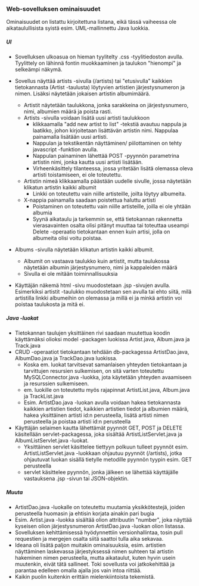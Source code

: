 ### Web-sovelluksen ominaisuudet

Ominaisuudet on listattu kirjoitettuna listana, eikä tässä vaiheessa ole aikataulullisista syistä esim. UML-mallinnettu Java luokkia. 

##### UI
* Sovelluksen ulkoasua on hieman tyylitelty .css -tyylitiedoston avulla. Tyylittely on lähinnä fontin muokkaaminen ja taulukon "hienompi" ja selkeämpi näkymä.

* Sovellus näyttää artists -sivulla (/artists) tai "etusivulla" kaikkien tietokannasta (Artist -taulusta) löytyvien artistien järjestysnumeron ja nimen. Lisäksi näytetään jokaisen artistin albumimäärä.
    * Artistit näytetään taulukkona, jonka sarakkeina on järjestysnumero, nimi, albumien määrä ja poista rasti.
    * Artists -sivulla voidaan lisätä uusi artisti taulukkoon 
        * klikkaamalla "add new artist to list" -tekstiä avautuu nappula ja laatikko, johon kirjoitetaan lisättävän artistin nimi. Nappulaa painamalla lisätään uusi artisti.
        * Nappulan ja tekstikentän näyttäminen/ piilottaminen on tehty javascript -funktion avulla. 
        * Nappulan painaminen lähettää POST -pyynnön parametrina artistin nimi, jonka kautta uusi artisti lisätään.
        * Virheenkäsittely tilanteessa, jossa yritetään lisätä olemassa oleva artisti toistamiseen, ei ole toteutettu.
    * Artistin nimeä klikkaamalla päästään uudelle sivulle, jossa näytetään klikatun artistin kaikki albumit
        * Linkki on toteutettu vain niille artisteille, joilta löytyy albumeita.
    * X-nappia painamalla saadaan poistettua haluttu artisti 
        * Poistaminen on toteutettu vain niille artisteille, joilla ei ole yhtään albumia
        * Syynä aikataulu ja tarkemmin se, että tietokannan rakennetta vierasavainten osalta olisi pitänyt muuttaa tai toteuttaa useampi Delete -operaatio tietokantaan ennen kuin artisi, jolla on albumeita olisi voitu poistaa.

* Albums -sivulla näytetään klikatun artistin kaikki albumit.
    * Albumit on vastaava taulukko kuin artistit, mutta taulukossa näytetään albumin järjestysnumero, nimi ja kappaleiden määrä
    * Sivulla ei ole mitään toiminnallisuuksia
  
* Käyttäjän näkemä html -sivu muodostetaan .jsp -sivujen avulla. Esimerkiksi artistit -taulukko muodostetaan sen avulla 
tai ehto siitä, milä artistilla linkki albumeihin on olemassa ja millä ei ja minkä artistin voi poistaa taulukosta ja mitä ei.

  
##### Java -luokat

* Tietokannan taulujen yksittäinen rivi saadaan muutettua koodin käyttämäksi olioksi model -packagen luokissa Artist.java, Album.java ja Track.java
* CRUD -operaatiot tietokantaan tehdään db-packagessa ArtistDao.java, AlbumDao.java ja TrackDao.java luokissa.
    * Koska em. luokat tarvitsevat samanlaisen yhteyden tietokantaan ja tarvittujen resursien sulkemisen, on sitä varten toteutettu MySQLConnector.java -luokka, jota käytetään yhteyden avaamiseen ja resurssien sulkemiseen.
    * em. luokille on toteutettu myös rajapinnat ArtistList.java, Album.java ja TrackList.java
    * Esim. ArtistDao.java -luokan avulla voidaan hakea tietokannasta kaikkien artistien tiedot, kaikkien artistien tiedot ja albumien määrä, hakea yksittäinen artisti id:n perusteella, lisätä artisti nimen perusteella ja poistaa artisti id:n perusteella
* Käyttäjän selaimen kautta lähettämät pyynnöt GET, POST ja DELETE käsitellään servlet-packagessa, joka sisältää ArtistListServlet.java ja AlbumListServlet.java -luokat.
    * Yksittäinen servlet käsittelee tiettyyn polkuun tulleet pyynnöt esim. ArtistListServlet.java -luokkaan ohjautuu pyynnöt (/artists), jotka ohjautuvat luokan sisällä tietylle metodille pyynnön tyypin esim. GET perusteella
    * servlet käsittelee pyynnön, jonka jälkeen se lähettää käyttäjälle vastauksena .jsp -sivun tai JSON-objektin. 
    
##### Muuta 

* ArtistDao.java -luokalle on toteutettu muutamia yksikkötestejä, joiden perusteella huomasin ja ehtisin korjata ainakin pari bugia
* Esim. Artist.java -luokka sisältää olion attribuutin "number", joka näyttää kyseisen olion järjestysnumeron ArtistDao.java -luokan olion listassa.
* Sovelluksen kehittämisessä hyödynnettiin versionhallintaa, tosin pull requestien ja mergejen osalta siitä saattoi tulla aika sekavaa. 
* Ideana oli lisätä paljon muitakin ominaisuuksia, esim. artistien näyttäminen laskevassa järjestyksessä nimen suhteen tai artistin hakeminen nimen perusteella,
mutta aikataulut, kuten hyvin usein muutenkin, eivät tätä sallineet. Toki sovellusta voi jatkokehittää ja parantaa edelleen omalla ajalla jos vain intoa riittää.
* Kaikin puolin kuitenkin erittäin mielenkiintoista tekemistä.